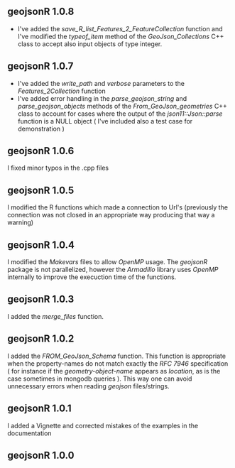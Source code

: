
## geojsonR 1.0.8

* I've added the *save_R_list_Features_2_FeatureCollection* function and I've modified the *typeof_item* method of the *GeoJson_Collections* C++ class to accept also input objects of type integer.


## geojsonR 1.0.7

* I've added the *write_path* and *verbose* parameters to the *Features_2Collection* function
* I've added error handling in the *parse_geojson_string* and *parse_geojson_objects* methods of the *From_GeoJson_geometries* C++ class to account for cases where the output of the *json11::Json::parse* function is a NULL object ( I've included also a test case for demonstration )


## geojsonR 1.0.6

I fixed minor typos in the .cpp files


## geojsonR 1.0.5

I modified the R functions which made a connection to Url's  (previously the connection was not closed in an appropriate way producing that way a warning)


## geojsonR 1.0.4

I modified the *Makevars* files to allow *OpenMP* usage. The *geojsonR* package is not parallelized, however the *Armadillo* library uses *OpenMP* internally to improve the execuction time of the functions.


## geojsonR 1.0.3

I added the *merge_files* function.


## geojsonR 1.0.2

I added the *FROM_GeoJson_Schema* function. This function is appropriate when the property-names do not match exactly the *RFC 7946* specification ( for instance if the *geometry-object-name* appears as *location*, as is the case sometimes in mongodb queries ). This way one can avoid unnecessary errors when reading *geojson* files/strings.


## geojsonR 1.0.1

I added a Vignette and corrected mistakes of the examples in the documentation


## geojsonR 1.0.0

